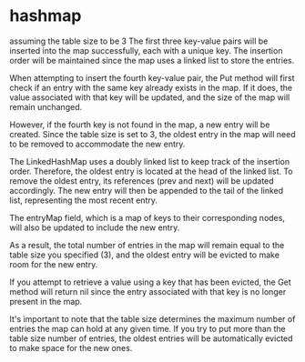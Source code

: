 # hashmap
assuming the table size to be 3
The first three key-value pairs will be inserted into the map successfully, each with a unique key. The insertion order will be maintained since the map uses a linked list to store the entries.

When attempting to insert the fourth key-value pair, the Put method will first check if an entry with the same key already exists in the map. If it does, the value associated with that key will be updated, and the size of the map will remain unchanged.

However, if the fourth key is not found in the map, a new entry will be created. Since the table size is set to 3, the oldest entry in the map will need to be removed to accommodate the new entry.

The LinkedHashMap uses a doubly linked list to keep track of the insertion order. Therefore, the oldest entry is located at the head of the linked list. To remove the oldest entry, its references (prev and next) will be updated accordingly. The new entry will then be appended to the tail of the linked list, representing the most recent entry.

The entryMap field, which is a map of keys to their corresponding nodes, will also be updated to include the new entry.

As a result, the total number of entries in the map will remain equal to the table size you specified (3), and the oldest entry will be evicted to make room for the new entry.

If you attempt to retrieve a value using a key that has been evicted, the Get method will return nil since the entry associated with that key is no longer present in the map.

It's important to note that the table size determines the maximum number of entries the map can hold at any given time. If you try to put more than the table size number of entries, the oldest entries will be automatically evicted to make space for the new ones.

